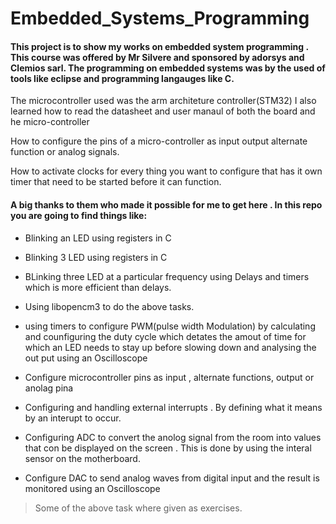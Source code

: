 # Embedded_Systems_Programming

#### This project is to show my works on embedded system programming . This course was offered by Mr Silvere and sponsored by adorsys and Clemios sarl. The programming on embedded systems was by the used of tools like eclipse and programming langauges like C.

The microcontroller used was the arm architeture controller(STM32)
I also learned how to read the datasheet and user manaul of both the board and he micro-controller

How to configure the pins of a micro-controller as input output alternate function or analog signals.

How to activate  clocks for every thing you want to configure that has it own timer that need to be started before it can function.

#### A big thanks to them who made it possible for me to get here . In this repo you are going to find things like:

-  Blinking an LED using registers in C
-  Blinking 3 LED using registers in C
-  BLinking three LED at  a particular frequency using Delays and timers which is more efficient than delays.
-   Using libopencm3 to do the above tasks.
-   using timers to configure PWM(pulse width Modulation) by calculating and counfiguring the duty cycle which detates the amout of time for which  an LED needs to stay up before slowing down and analysing the out put using an Oscilloscope

-   Configure microcontroller pins as input , alternate functions, output or anolag pina

-   Configuring and handling external interrupts . By defining what it means by an interupt to occur.

-   Configuring ADC to convert the anolog signal from the room into values that con be displayed on the screen . This is done by using the interal sensor on the motherboard.

-   Configure DAC to send analog waves from digital input and the result is monitored using an Oscilloscope

> Some of the above task where given as exercises.
